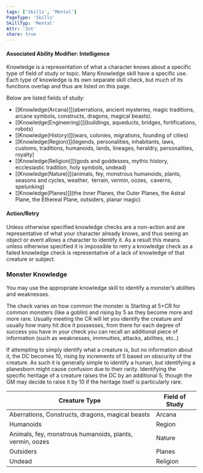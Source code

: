 ```yaml
---
tags: ['Skills', 'Mental']
PageType: 'Skills'
SkillTyp: 'Mental'
Attr: 'Int'
share: true
---
```

#### Associated Ability Modifier: Intelligence
Knowledge is a representation of what a character knows about a specific type of field of study or topic. Many Knowledge skill have a specific use. Each type of knowledge is its own separate skill check, but much of its functions overlap and thus are listed on this page.

Below are listed fields of study:

- [[Knowledge(Arcana)]](aberrations, ancient mysteries, magic traditions, arcane symbols, constructs, dragons, magical beasts).
- [[Knowledge(Engineering)]](buildings, aqueducts, bridges, fortifications, robots)
- [[Knowledge(History)]](wars, colonies, migrations, founding of cities)
- [[Knowledge(Region)]](legends, personalities, inhabitants, laws, customs, traditions, humanoids, lands, lineages, heraldry, personalities, royalty)
- [[Knowledge(Religion)]](gods and goddesses, mythic history, ecclesiastic tradition, holy symbols, undead)
- [[Knowledge(Nature)]](animals, fey, monstrous humanoids, plants, seasons and cycles, weather,  terrain, vermin, oozes,  caverns, spelunking)
- [[Knowledge(Planes)]](the Inner Planes, the Outer Planes, the Astral Plane, the Ethereal Plane, outsiders, planar magic)

#### Action/Retry

Unless otherwise specified knowledge checks are a non-action and are representative of what your character already knows, and thus seeing an object or event allows a character to identify it. As a result this means unless otherwise specified it is impossible to retry a knowledge check as a failed knowledge check is representative of a lack of knowledge of that creature or subject.

### Monster Knowledge

You may use the appropriate knowledge skill to identify a monster’s abilities and weaknesses.

The check varies on how common the monster is Starting at 5+CR for common monsters (like a goblin) and rising by 5 as they become more and more rare. Usually meeting the CR will let you identify the creature and usually how many hit dice it possesses, from there for each degree of success you have in your check you can recall an additional piece of information (such as weaknesses, immnuities, attacks, abilities, etc..)

If attempting to simply identify what a creature is, but no information about it, the DC becomes 10, rising by increments of 5 based on obscurity of the creature. As such it is generally simple to identify a human, but identifying a planesborn might cause confusion due to their rarity. Identifying the specific heritage of a creature raises the DC by an additional 5; though the GM may decide to raise it by 10 if the heritage itself is particularly rare.

|Creature Type|Field of Study|
|---|---|
|Aberrations, Constructs, dragons, magical beasts|Arcana|
|Humanoids|Region|
|Animals, fey, monstrous humanoids, plants, vermin, oozes|Nature|
|Outsiders|Planes|
|Undead|Religion|